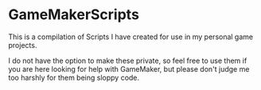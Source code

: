 # GameMakerScripts

This is a compilation of Scripts I have created for use in my personal game projects.

I do not have the option to make these private, so feel free to use them if you are here looking for help with GameMaker, but please don't judge me too harshly for them being sloppy code.
